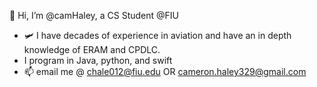 👋 Hi, I’m @camHaley, a CS Student @FIU
  
- 🛩 I have decades of experience in aviation and have an in depth knowledge of ERAM and CPDLC.
- I program in Java, python, and swift
- 📫 email me @ chale012@fiu.edu OR cameron.haley329@gmail.com


